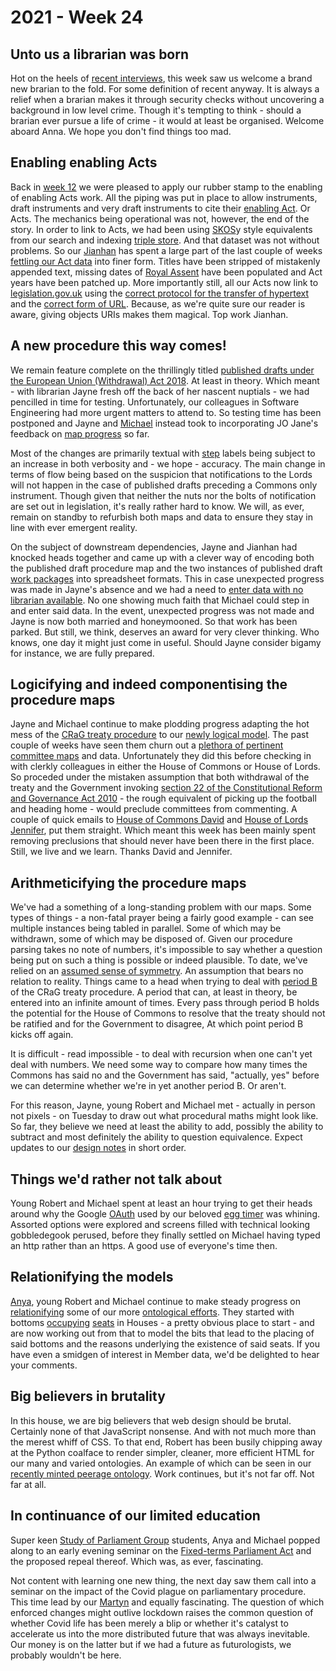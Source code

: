 # 2021 - Week 24

## Unto us a librarian was born

Hot on the heels of [recent interviews](https://ukparliament.github.io/ontologies/meta/weeknotes/2021/12/#career-opportunities), this week saw us welcome a brand new brarian to the fold. For some definition of recent anyway. It is always a relief when a brarian makes it through security checks without uncovering a background in low level crime. Though it's tempting to think - should a brarian ever pursue a life of crime - it would at least be organised. Welcome aboard Anna. We hope you don't find things too mad.

## Enabling enabling Acts

Back in [week 12](https://ukparliament.github.io/ontologies/meta/weeknotes/2021/12/#enabling-enabling-acts) we were pleased to apply our rubber stamp to the enabling of enabling Acts work. All the piping was put in place to allow instruments, draft instruments and very draft instruments to cite their [enabling Act](https://en.wikipedia.org/wiki/Enabling_act#United_Kingdom). Or Acts. The mechanics being operational was not, however, the end of the story. In order to link to Acts, we had been using [SKOS](https://en.wikipedia.org/wiki/Simple_Knowledge_Organization_System)y style equivalents from our search and indexing [triple store](https://en.wikipedia.org/wiki/Triplestore). And that dataset was not without problems. So our [Jianhan](https://twitter.com/jianhanzhu) has spent a large part of the last couple of weeks [fettling our Act data](https://trello.com/c/R2l9kTPz/373-ds-to-fix-acts-of-parliament-in-si) into finer form. Titles have been stripped of mistakenly appended text, missing dates of [Royal Assent](https://en.wikipedia.org/wiki/Royal_assent) have been populated and Act years have been patched up. More importantly still, all our Acts now link to [legislation.gov.uk](https://www.legislation.gov.uk/) using the [correct protocol for the transfer of hypertext](https://en.wikipedia.org/wiki/HTTPS) and the [correct form of URL](https://www.legislation.gov.uk/developer/uris#identifiers). Because, as we're quite sure our reader is aware, giving objects URIs makes them magical. Top work Jianhan.

## A new procedure this way comes!

We remain feature complete on the thrillingly titled [published drafts under the European Union (Withdrawal) Act 2018](https://www.legislation.gov.uk/ukpga/2018/16/schedule/8/enacted#schedule-8-paragraph-14). At least in theory. Which meant - with librarian Jayne fresh off the back of her nascent nuptials - we had pencilled in time for testing. Unfortunately, our colleagues in Software Engineering had more urgent matters to attend to. So testing time has been postponed and Jayne and [Michael](https://twitter.com/fantasticlife) instead took to incorporating JO Jane's feedback on [map progress](https://ukparliament.github.io/ontologies/procedure/flowcharts/published-drafts-under-euwa/published-drafts-under-euwa.pdf) so far.

Most of the changes are primarily textual with [step](https://ukparliament.github.io/ontologies/procedure/procedure-ontology.html#d4e175) labels being subject to an increase in both verbosity and - we hope - accuracy. The main change in terms of flow being based on the suspicion that notifications to the Lords will not happen in the case of published drafts preceding a Commons only instrument. Though given that neither the nuts nor the bolts of notification are set out in legislation, it's really rather hard to know. We will, as ever, remain on standby to refurbish both maps and data to ensure they stay in line with ever emergent reality.

On the subject of downstream dependencies, Jayne and Jianhan had knocked heads together and came up with a clever way of encoding both the published draft procedure map and the two instances of published draft [work packages](https://ukparliament.github.io/ontologies/procedure/procedure-ontology.html#d4e222) into spreadsheet formats. This in case unexpected progress was made in Jayne's absence and we had a need to [enter data with no librarian available](https://trello.com/c/w410R9Qj/25-check-to-see-if-we-can-import-workpackages-from-csv-into-procedure-editor-staging). No one showing much faith that Michael could step in and enter said data. In the event, unexpected progress was not made and Jayne is now both married and honeymooned. So that work has been parked. But still, we think, deserves an award for very clever thinking. Who knows, one day it might just come in useful. Should Jayne consider bigamy for instance, we are fully prepared.

## Logicifying and indeed componentising the procedure maps

Jayne and Michael continue to make plodding progress adapting the hot mess of the [CRaG treaty procedure](https://ukparliament.github.io/ontologies/procedure/flowcharts/crag-treaties/crag-treaties.pdf) to our [newly logical model](https://ukparliament.github.io/ontologies/procedure/flowcharts/crag-treaties/logic-gates/crag-treaties.pdf). The past couple of weeks have seen them churn out a [plethora of pertinent committee maps](https://github.com/ukparliament/ontologies/tree/master/procedure/flowcharts/crag-treaties/logic-gates/components) and data. Unfortunately they did this before checking in with clerkly colleagues in either the House of Commons or House of Lords. So proceded under the mistaken assumption that both withdrawal of the treaty and the Government invoking [section 22 of the Constitutional Reform and Governance Act 2010](https://www.legislation.gov.uk/ukpga/2010/25/section/22) - the rough equivalent of picking up the football and heading home - would preclude committees from commenting. A couple of quick emails to [House of Commons David](https://trello.com/c/wQWs9bRk/128-dt-check-commons-committee-preclusions-for-treaties) and [House of Lords Jennifer](https://trello.com/c/8N8JEQ2v/136-jmk-check-lords-committee-preclusions-for-treaties), put them straight. Which meant this week has been mainly spent removing preclusions that should never have been there in the first place. Still, we live and we learn. Thanks David and Jennifer.

## Arithmeticifying the procedure maps

We've had a something of a long-standing problem with our maps. Some types of things - a non-fatal prayer being a fairly good example - can see multiple instances being tabled in parallel. Some of which may be withdrawn, some of which may be disposed of. Given our procedure parsing takes no note of numbers, it's impossible to say whether a question being put on such a thing is possible or indeed plausible. To date, we've relied on an [assumed sense of symmetry](https://ukparliament.github.io/ontologies/procedure/flowcharts/meta/design-notes/#limitations-in-parsing-procedure-maps-symmetry-of-multiple-actualisations). An assumption that bears no relation to reality. Things came to a head when trying to deal with [period B](https://www.legislation.gov.uk/ukpga/2010/25/section/20#section-20-5) of the CRaG treaty procedure. A period that can, at least in theory, be entered into an infinite amount of times. Every pass through period B holds the potential for the House of Commons to resolve that the treaty should not be ratified and for the Government to disagree, At which point period B kicks off again.

It is difficult - read impossible - to deal with recursion when one can't yet deal with numbers. We need some way to compare how many times the Commons has said no and the Government has said, "actually, yes" before we can determine whether we're in yet another period B. Or aren't.

For this reason, Jayne, young Robert and Michael met - actually in person not pixels - on Tuesday to draw out what procedural maths might look like. So far, they believe we need at least the ability to add, possibly the ability to subtract and most definitely the ability to question equivalence. Expect updates to our [design notes](https://ukparliament.github.io/ontologies/procedure/flowcharts/meta/design-notes/) in short order.

## Things we'd rather not talk about

Young Robert and Michael spent at least an hour trying to get their heads around why the Google [OAuth](https://en.wikipedia.org/wiki/OAuth) used by our beloved [egg timer](https://parliament-calendar.herokuapp.com/) was whining. Assorted options were explored and screens filled with technical looking gobbledegook perused, before they finally settled on Michael having typed an http rather than an https. A good use of everyone's time then.

## Relationifying the models

[Anya](https://twitter.com/bitten_), young Robert and Michael continue to make steady progress on [relationifying](https://ukparliament.github.io/ontologies/meta/relational/) some of our more [ontological efforts](https://ukparliament.github.io/ontologies/). They started with bottoms [occupying](https://ukparliament.github.io/ontologies/house-membership/house-membership-ontology.html#d4e63) [seats](https://ukparliament.github.io/ontologies/house-membership/house-membership-ontology.html#d4e29) in Houses - a pretty obvious place to start - and are now working out from that to model the bits that lead to the placing of said bottoms and the reasons underlying the existence of said seats. If you have even a smidgen of interest in Member data, we'd be delighted to hear your comments.

## Big believers in brutality

In this house, we are big believers that web design should be brutal. Certainly none of that JavaScript nonsense. And with not much more than the merest whiff of CSS. To that end, Robert has been busily chipping away at the Python coalface to render simpler, cleaner, more efficient HTML for our many and varied ontologies. An example of which can be seen in our [recently minted peerage ontology](https://ukparliament.github.io/ontologies/meta/html/peerage/peerage-ontology.html). Work continues, but it's not far off. Not far at all.

## In continuance of our limited education

Super keen [Study of Parliament Group](http://www.studyofparliament.org.uk/) students, Anya and Michael popped along to an early evening seminar on the [Fixed-terms Parliament Act](https://www.legislation.gov.uk/ukpga/2011/14/contents/enacted) and the proposed repeal thereof. Which was, as ever, fascinating.

Not content with learning one new thing, the next day saw them call into a seminar on the impact of the Covid plague on parliamentary procedure. This time lead by our [Martyn](https://twitter.com/martynpatrick) and equally fascinating. The question of which enforced changes might outlive lockdown raises the common question of whether Covid life has been merely a blip or whether it's catalyst to accelerate us into the more distributed future that was always inevitable. Our money is on the latter but if we had a future as futurologists, we probably wouldn't be here.

